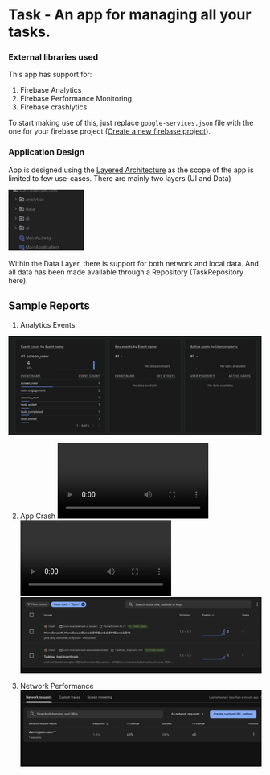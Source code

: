 # Task - An app for managing all your tasks.


### External libraries used
This app has support for:
1) Firebase Analytics
2) Firebase Performance Monitoring
3) Firebase crashlytics

To start making use of this, just replace `google-services.json` file with the one for your firebase project ([Create a new firebase project](https://firebase.google.com/docs/android/setup)).


### Application Design

App is designed using the [Layered Architecture](https://developer.android.com/topic/architecture/recommendations#layered-architecture) as the scope of the app is limited to few use-cases.
There are mainly two layers (UI and Data)

<img src="assets/app_structure.png" alt="drawing" width="150"/>

Within the Data Layer, there is support for both network and local data. And all data has been made available through a Repository (TaskRepository here).


## Sample Reports

1) Analytics Events

![Events](assets/events_report.png)

2) App Crash
<video controls><source src="assets/crash.mov"></video>
<video controls><source src="assets/database_crash.mov"></video>
![App Structure](assets/crash_report.png)

3) Network Performance
![App Structure](assets/network_perf.png)
